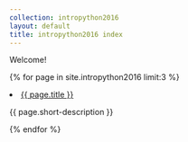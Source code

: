 ```yaml
---
collection: intropython2016
layout: default
title: intropython2016 index
---
```

Welcome!

{% for page in site.intropython2016 limit:3 %}
<li>
    <a href="{{ page.url }}">{{ page.title }}</a>
    <p>{{ page.short-description }}</p>
</li>
{% endfor %}
